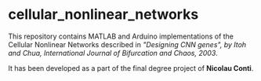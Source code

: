 # cellular_nonlinear_networks

This repository contains MATLAB and Arduino implementations of the Cellular Nonlinear Networks described in <i>"Designing CNN genes", by Itoh and Chua, International Journal of Bifurcation and Chaos, 2003</i>. 

It has been developed as a part of the final degree project of <b>Nicolau Conti</b>.







